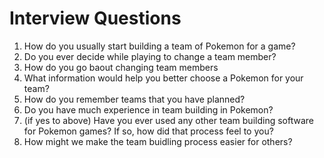 # Interview Questions

1. How do you usually start building a team of Pokemon for a game?
2. Do you ever decide while playing to change a team member?
3. How do you go baout changing team members
4. What information would help you better choose a Pokemon for your team?
5. How do you remember teams that you have planned?
6. Do you have much experience in team building in Pokemon?
6. (if yes to above) Have you ever used any other team building software for Pokemon games? If so, how did that process feel to you? 
8. How might we make the team buidling process easier for others?
